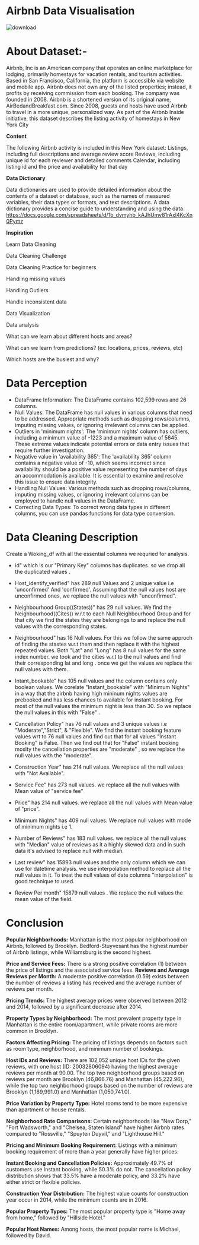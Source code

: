 # Airbnb Data Visualisation 

![download](https://github.com/Payal03Gawande/AirBnb/assets/132563037/ec214118-5b8f-4dd5-879b-09048f317e73)
# About Dataset:-
Airbnb, Inc is an American company that operates an online marketplace for lodging, primarily homestays for vacation rentals, and tourism activities. Based in San Francisco, California, the platform is accessible via website and mobile app. Airbnb does not own any of the listed properties; instead, it profits by receiving commission from each booking. The company was founded in 2008. Airbnb is a shortened version of its original name, AirBedandBreakfast.com.
Since 2008, guests and hosts have used Airbnb to travel in a more unique, personalized way. As part of the Airbnb Inside initiative, this dataset describes the listing activity of homestays in New York City

**Content**

The following Airbnb activity is included in this New York dataset:
Listings, including full descriptions and average review score Reviews, including unique id for each reviewer and detailed comments Calendar, including listing id and the price and availability for that day

**Data Dictionary**

Data dictionaries are used to provide detailed information about the contents of a dataset or database, such as the names of measured variables, their data types or formats, and text descriptions. A data dictionary provides a concise guide to understanding and using the data.
https://docs.google.com/spreadsheets/d/1b_dvmyhb_kAJhUmv81rAxl4KcXn0Pymz

**Inspiration**

Learn Data Cleaning

Data Cleaning Challenge

Data Cleaning Practice for beginners

Handling missing values

Handling Outliers

Handle inconsistent data

Data Visualization

Data analysis

What can we learn about different hosts and areas?

What can we learn from predictions? (ex: locations, prices, reviews, etc)

Which hosts are the busiest and why?

# Data Perception
* DataFrame Information:
The DataFrame contains 102,599 rows and 26 columns.
* Null Values: The DataFrame has null values in various columns that need to be addressed. Appropriate methods such as dropping rows/columns, imputing missing values, or ignoring irrelevant columns can be applied.
* Outliers in 'minimum nights': The 'minimum nights' column has outliers, including a minimum value of -1223 and a maximum value of 5645. These extreme values indicate potential errors or data entry issues that require further investigation.
* Negative value in 'availability 365': The 'availability 365' column contains a negative value of -10, which seems incorrect since availability should be a positive value representing the number of days an accommodation is available. It is essential to examine and resolve this issue to ensure data integrity.
* Handling Null Values: Various methods such as dropping rows/columns, imputing missing values, or ignoring irrelevant columns can be employed to handle null values in the DataFrame.
* Correcting Data Types: To correct wrong data types in different columns, you can use pandas functions for data type conversion.

# Data Cleaning Description
Create a Woking_df with all the essential columns we requried for analysis.

* id" which is our "Primary Key" columns has duplicates. so we drop all the duplicated values .

* Host_identify_verified" has 289 null Values and 2 unique value i.e 'unconfirmed' And 'confirmed'. Assuming that the null values host are unconfirmed ones, we replace the null values with "unconfirmed".

* Neighbourhood Group((States))" has 29 null values. We find the Neighbourhood((Cites)) w.r.t to each Null Neighbourhood Group and for that city we find the states they are belongings to and replace the null values with the corresponding states.

* Neighbourhood" has 16 Null values. For this we follow the same approch of finding the stastes w.r.t them and then replace it with the highest repeated values. Both "Lat" and "Long" has 8 null values for the same index number. we took and the cities w.r.t to the null values and find their corresponding lat and long . once we get the values we replace the null values with them.

* Intant_bookable" has 105 null values and the column contains only boolean values. We corelate "Instant_bookable" with "Minimum Nights" in a way that the airbnb having high mininum nights values are prebooked and has less chances to available for instant booking. For most of the null values the minimum night is less than 30. So we replace the null values in this with "False" .

* Cancellation Policy" has 76 null values and 3 unique values i.e "Moderate","Strict", & "Flexible". We find the instant booking feature values wrt to 76 null values and find out that for all values "Instant Booking" is False. Then we find out that for "False" instant booking moslty the cancellation properties are "moderate" , so we replace the null values with the "moderate".

* Construction Year" has 214 null values. We replace all the null values with "Not Available".

* Service Fee" has 273 null values. we replace all the null values with Mean value of "service fee"

* Price" has 214 null values. we replace all the null values with Mean value of "price".

* Minimum Nights" has 409 null values. We replace null values with mode of minimum nights i.e 1.

* Number of Reviews" has 183 null values. we replace all the null values with "Median" value of reviews as it a highly skewed data and in such data it's advised to replace null with median.

* Last review" has 15893 null values and the only column which we can use for datetime analysis. we use interpolation method to replace all the null values in it. To treat the null values of date columns "interpolation" is good technique to used.

* Review Per month" 15879 null values . We replace the null values the mean value of the field.

# Conclusion
**Popular Neighborhoods:**
Manhattan is the most popular neighborhood on Airbnb, followed by Brooklyn.
Bedford-Stuyvesant has the highest number of Airbnb listings, while Williamsburg is the second highest.

**Price and Service Fees:**
There is a strong positive correlation (1) between the price of listings and the associated service fees.
**Reviews and Average Reviews per Month:** 
 A moderate positive correlation (0.59) exists between the number of reviews a listing has received and the average number of reviews per month.
 
**Pricing Trends:**
The highest average prices were observed between 2012 and 2014, followed by a significant decrease after 2014.

**Property Types by Neighborhood:**
The most prevalent property type in Manhattan is the entire room/apartment, while private rooms are more common in Brooklyn.

**Factors Affecting Pricing:**
The pricing of listings depends on factors such as room type, neighborhood, and minimum number of bookings.

**Host IDs and Reviews:**
There are 102,052 unique host IDs for the given reviews, with one host (ID: 20032806094) having the highest average reviews per month at 90.00.
The top two neighborhood groups based on reviews per month are Brooklyn (46,866.76) and Manhattan (45,222.96), while the top two neighborhood groups based on the number of reviews are Brooklyn (1,189,991.0) and Manhattan (1,050,741.0).

**Price Variation by Property Type:**
Hotel rooms tend to be more expensive than apartment or house rentals.

**Neighborhood Rate Comparisons:**
Certain neighborhoods like "New Dorp," "Fort Wadsworth," and "Chelsea, Staten Island" have higher Airbnb rates compared to "Rossville," "Spuyten Duyvil," and "Lighthouse Hill."

**Pricing and Minimum Booking Requirement:**
Listings with a minimum booking requirement of more than a year generally have higher prices.

**Instant Booking and Cancellation Policies:**
Approximately 49.7% of customers use Instant booking, while 50.3% do not.
The cancellation policy distribution shows that 33.5% have a moderate policy, and 33.2% have either strict or flexible policies.

**Construction Year Distribution:**
The highest value counts for construction year occur in 2014, while the minimum counts are in 2016.

**Popular Property Types:**
The most popular property type is "Home away from home," followed by "Hillside Hotel."

**Popular Host Names:**
Among hosts, the most popular name is Michael, followed by David.
